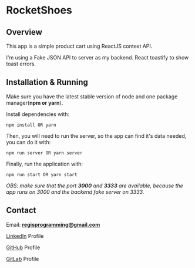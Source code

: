 # RocketShoes

## Overview

This app is a simple product cart using ReactJS context API.

I'm using a Fake JSON API to server as my backend. React toastify to show toast errors.

## Installation & Running

Make sure you have the latest stable version of node and one package manager(**npm or yarn**).

Install dependencies with:

```shell
npm install OR yarn
```

Then, you will need to run the server, so the app can find it's data needed, you can do it with:

```shell
npm run server OR yarn server
```

Finally, run the application with:

```shell
npm run start OR yarn start
```

*OBS: make sure that the port **3000** and **3333** are available, because the app runs on 3000 and the backend fake server on 3333.*

## Contact

Email: **regisprogramming@gmail.com**

[LinkedIn](https://www.linkedin.com/in/regissfaria/) Profile

[GitHub](https://github.com/regisfaria) Profile

[GitLab](https://gitlab.com/regisfaria) Profile
